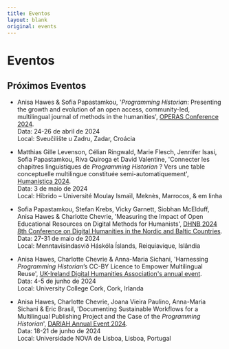 ```yaml
---
title: Eventos
layout: blank
original: events
---
```


# Eventos

## Próximos Eventos

* Anisa Hawes & Sofia Papastamkou, '_Programming Historian_: Presenting the growth and evolution of an open access, community-led, multilingual journal of methods in the humanities', [OPERAS Conference 2024](https://operas-eu.org/news-and-events/calendar-2/operas-conference-2024/).    
Data: 24-26 de abril de 2024    
Local: Sveučilište u Zadru, Zadar, Croácia

* Matthias Gille Levenson, Célian Ringwald, Marie Flesch, Jennifer Isasi, Sofia Papastamkou, Riva Quiroga et David Valentine, 'Connecter les chapitres linguistiques de _Programming Historian_ ? Vers une table conceptuelle multilingue constituée semi-automatiquement', [Humanistica 2024](https://humanistica2024.sciencesconf.org/).     
Data: 3 de maio de 2024    
Local: Híbrido – Université Moulay Ismaïl, Meknès, Marrocos, & em linha  

* Sofia Papastamkou, Stefan Krebs, Vicky Garnett, Siobhan McElduff, Anisa Hawes & Charlotte Chevrie, 'Measuring the Impact of Open Educational Resources on Digital Methods for Humanists', [DHNB 2024 8th Conference on Digital Humanities in the Nordic and Baltic Countries](https://dhnb.eu/conferences/dhnb2024/).   
Data: 27-31 de maio de 2024   
Local: Menntavísindasvið Háskóla Íslands, Reiquiavique, Islândia   

* Anisa Hawes, Charlotte Chevrie & Anna-Maria Sichani, 'Harnessing _Programming Historian_’s CC-BY Licence to Empower Multilingual Reuse', [UK-Ireland Digital Humanities Association's annual event](https://digitalhumanities-uk-ie.org/2024-annual-event/).   
Data: 4-5 de junho de 2024   
Local: University College Cork, Cork, Irlanda   

* Anisa Hawes, Charlotte Chevrie, Joana Vieira Paulino, Anna-Maria Sichani & Eric Brasil, 'Documenting Sustainable Workflows for a Multilingual Publishing Project and the Case of the _Programming Historian_', [DARIAH Annual Event 2024](https://annualevent.dariah.eu/).   
Data: 18-21 de junho de 2024   
Local: Universidade NOVA de Lisboa, Lisboa, Portugal   
